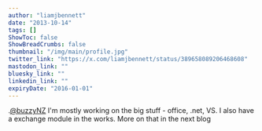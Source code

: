 ```yaml
---
author: "liamjbennett"
date: "2013-10-14"
tags: []
ShowToc: false
ShowBreadCrumbs: false
thumbnail: "/img/main/profile.jpg"
twitter_link: "https://x.com/liamjbennett/status/389658089206468608"
mastodon_link: ""
bluesky_link: ""
linkedin_link: ""
expiryDate: "2016-01-01"
---
```


.[@buzzyNZ](https://x.com/buzzyNZ) I'm mostly working on the big stuff - office, .net, VS. I also have a exchange module in the works. More on that in the next blog

